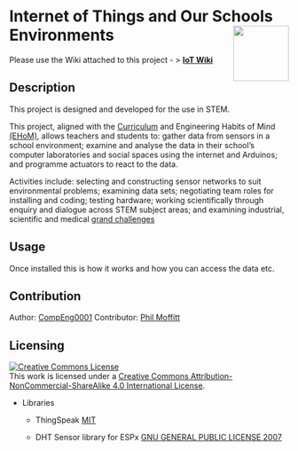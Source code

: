 
# Internet of Things and Our Schools Environments     <img align="right" width="100" height="100" src="https://github.com/CompEng0001/IoT-and-Our-Schools-Enivronments-for-Education-/blob/master/Media/Logos/LogoGreen.png">                                                              
Please use the Wiki attached to this project - > **[IoT Wiki](https://github.com/CompEng0001/IoT-and-Our-Schools-Enivronments-for-Education-/wiki)**

## Description
This project is designed and developed for the use in STEM. 

This project, aligned with the [Curriculum](https://www.gov.uk/national-curriculum) and Engineering Habits of Mind  [(EHoM)](https://www.raeng.org.uk/publications/reports/thinking-like-an-engineer-implications-full-report), allows teachers and students to: gather data from sensors in a school environment; examine and analyse the data in their school’s computer laboratories and social spaces using the internet and Arduinos; and programme actuators to react to the data.  

Activities include: selecting and constructing sensor networks to suit environmental problems; examining data sets; negotiating team roles for installing and coding; testing hardware; working scientifically through enquiry and dialogue across STEM subject areas; and examining industrial, scientific and medical [grand challenges](https://www.gov.uk/government/publications/industrial-strategy-the-grand-challenges/industrial-strategy-the-grand-challenges)

## Usage
Once installed this is how it works and how you can access the data etc.

## Contribution
Author: [CompEng0001](https://github.com/CompEng0001)
Contributor: [Phil Moffitt](https://github.com/philipgmoffitt)

## Licensing 
<a rel="license" href="http://creativecommons.org/licenses/by-nc-sa/4.0/"><img alt="Creative Commons License" style="border-width:0" src="https://i.creativecommons.org/l/by-nc-sa/4.0/88x31.png" /></a><br />This work is licensed under a <a rel="license" href="http://creativecommons.org/licenses/by-nc-sa/4.0/">Creative Commons Attribution-NonCommercial-ShareAlike 4.0 International License</a>.

* Libraries
    * ThingSpeak [MIT]()
    
    * DHT Sensor library for ESPx  [GNU GENERAL PUBLIC LICENSE 2007](http://fsf.org/)

